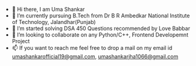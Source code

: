 - 👋 Hi there, I am Uma Shankar
- 👀 I’m currently pursuing B.Tech from Dr B R Ambedkar National Institute of Technology, Jalandhar(Punjab)
- 🌱 I’m started solving DSA 450 Questions recommended by Love Babbar
- 💞️ I’m looking to collaborate on any Python/C++, Frontend Developemnt Project
- 📫 If you want to reach me feel free to drop a mail on my email id umashankarofficial19@gmail.com, umashankarjha1066@gmail.com

<!---
uma1066nitj/uma1066nitj is a ✨ special ✨ repository because its `README.md` (this file) appears on your GitHub profile.
You can click the Preview link to take a look at your changes.
--->

